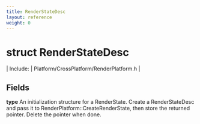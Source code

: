 ```yaml
---
title: RenderStateDesc
layout: reference
weight: 0
---
```

struct RenderStateDesc
===

| Include: | Platform/CrossPlatform/RenderPlatform.h |





Fields
---

**type**  An initialization structure for a RenderState. Create a RenderStateDesc and pass it to RenderPlatform::CreateRenderState,
then store the returned pointer. Delete the pointer when done.
